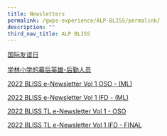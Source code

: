 ```yaml
---
title: Newsletters
permalink: /gwps-experience/ALP-BLISS/permalink/
description: ""
third_nav_title: ALP BLISS
---
```



[国际友谊日](/files/ALP%20BLISS/国际友谊日.pdf)

[学林小学的幕后英雄-后勤人员](/files/ALP%20BLISS/学林小学的幕后英雄-后勤人员.pdf)

[2022 BLISS e-Newsletter Vol 1 OSO - (ML)](/files/ALP%20BLISS/2022%20BLISS%20e-Newsletter%20Vol%201%20OSO%20-%20(ML).pdf)

[2022 BLISS e-Newsletter Vol 1 IFD - (ML)](/files/ALP%20BLISS/2022%20BLISS%20e-Newsletter%20Vol%201%20IFD%20-%20(ML).pdf)

[2022 BLISS TL e-Newsletter Vol 1 - OSO](/files/ALP%20BLISS/2022%20BLISS%20TL%20e-Newsletter%20Vol%201%20-%20OSO.pdf)

[2022 BLISS TL e-Newsletter Vol 1 IFD - FINAL](/files/ALP%20BLISS/2022%20BLISS%20TL%20e-Newsletter%20Vol%201%20IFD%20-%20FINAL.pdf)